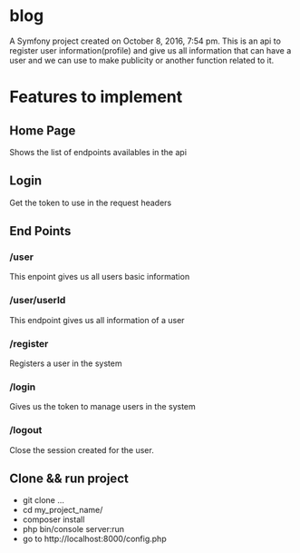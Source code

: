 blog
====

A Symfony project created on October 8, 2016, 7:54 pm.
This is an api to register user information(profile) and give us all information that can have a user and we can use to make publicity or another function related to it.

# Features to implement
## Home Page
Shows the list of endpoints availables in the api
## Login
Get the token to use in the request headers
## End Points
### /user
This enpoint gives us all users basic information
### /user/userId
This endpoint gives us all information of a user
### /register
Registers a user in the system
### /login
Gives us the token to manage users in the system
### /logout
Close the session created for the user.

## Clone && run project
 * git clone ...
 * cd my_project_name/
 * composer install
 * php bin/console server:run
 * go to http://localhost:8000/config.php
